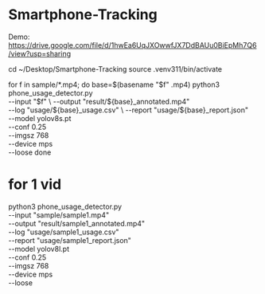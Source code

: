 # Smartphone-Tracking
Demo:
https://drive.google.com/file/d/1hwEa6UqJXOwwfJX7DdBAUu0BiEpMh7Q6/view?usp=sharing

cd ~/Desktop/Smartphone-Tracking
source .venv311/bin/activate

for f in sample/*.mp4; do
  base=$(basename "$f" .mp4)
  python3 phone_usage_detector.py \
    --input "$f" \
    --output "result/${base}_annotated.mp4" \
    --log "usage/${base}_usage.csv" \
    --report "usage/${base}_report.json" \
    --model yolov8s.pt \
    --conf 0.25 \
    --imgsz 768 \
    --device mps \
    --loose 
done


# for 1 vid
python3 phone_usage_detector.py \
  --input "sample/sample1.mp4" \
  --output "result/sample1_annotated.mp4" \
  --log "usage/sample1_usage.csv" \
  --report "usage/sample1_report.json" \
  --model yolov8l.pt \
  --conf 0.25 \
  --imgsz 768 \
  --device mps \
  --loose 
